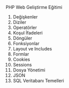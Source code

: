 PHP Web Geliştirme Eğitimi
1) Değişkenler
2) Diziler
3) Operatörler
4) Koşul İfadeleri
5) Döngüler
6) Fonksiyonlar
7) Layout ve Includes
8) Formlar
9) Cookies
10) Sessions
11) Dosya Yönetimi
12) JSON
13) SQL Veritabanı Temelleri
    
